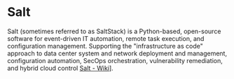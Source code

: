# Salt
Salt (sometimes referred to as SaltStack) is a Python-based, open-source software for event-driven IT automation, remote task execution, and configuration management. Supporting the "infrastructure as code" approach to data center system and network deployment and management, configuration automation, SecOps orchestration, vulnerability remediation, and hybrid cloud control [Salt - Wiki](https://en.wikipedia.org/wiki/Salt_(software))].


